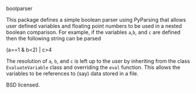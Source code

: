 boolparser

This package defines a simple boolean parser using PyParsing that allows user defined variables and floating point numbers to be used in a nested boolean comparison. For example, if the variables `a`,`b`, and `c` are defined then the following string can be parsed

(a==1 & b<2) | c>4

The resolution of `a`, `b`, and `c` is left up to the user by inheriting from the class `EvaluateVariable` class and overriding the `eval` function. This allows the variables to be references to (say) data stored in a file.

BSD licensed.